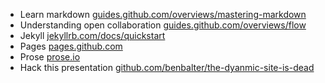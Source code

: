 ---
---

- Learn markdown [guides.github.com/overviews/mastering-markdown](http://guides.github.com/overviews/mastering-markdown/)
- Understanding open collaboration [guides.github.com/overviews/flow](http://guides.github.com/overviews/flow/)
- Jekyll [jekyllrb.com/docs/quickstart](http://jekyllrb.com/docs/quickstart/)
- Pages [pages.github.com](http://pages.github.com)
- Prose [prose.io](http://prose.io)
- Hack this presentation [github.com/benbalter/the-dyanmic-site-is-dead](https://github.com/benbalter/the-dyanmic-site-is-dead)
